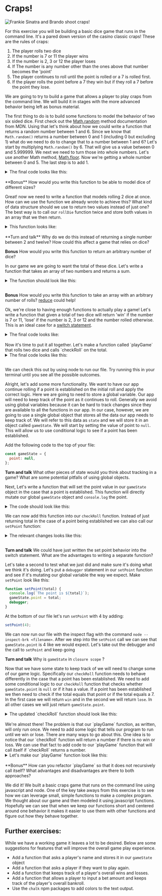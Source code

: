 # Craps!
![Frankie Sinatra and Brando shoot craps!](https://4.bp.blogspot.com/-e1ysy7W69mI/UR2hikXnAPI/AAAAAAAAAwQ/V20M7nNOazA/s1600/Guys4.jpg)

For this exercise you will be building a basic dice game that runs in the
command line. It's a pared down version of the casino classic craps! These are
the rules of craps:

1. The player rolls two dice
2. If the number is 7 or 11 the player wins
3. If the number is 2, 3 or 12 the player loses
4. If The number is any number other than the ones above that number becomes the
'point'
5. The player continues to roll until the point is rolled or a 7 is rolled
first.
6. If the player rolls the point before a 7 they win but if they roll a 7 before
the point they lose.

We are going to try to build a game that allows a player to play craps from the
command line. We will build it in stages with the more advanced behavior being
left as bonus material.

The first
thing to do is to build some functions to model the behavior of two six sided
dice. First check out the [Math.random](https://developer.mozilla.org/en-US/docs/Web/JavaScript/Reference/Global_Objects/Math/random) method documentation from MDN. Using that let's think about how we could write a
function that returns a random number between 1 and 6. Since we know that
`Math.random()` returns a number between 0 and 1 (including 0 but excluding 1) what
do we need to do to change that to a number between 1 and 6? Let's start by
multiplying `Math.random()` by 6. That will give us a value between 0 and 5.999999.
We next we need to turn those into whole numbers. Let's use another Math
method, [Math.floor](https://developer.mozilla.org/en-US/docs/Web/JavaScript/Reference/Global_Objects/Math/floor).
Now we're getting a whole number between 0 and 5. The last step is to add 1.
<details>

<summary>The final code looks like this:</summary>

```JavaScript
function rollDie() {
  const roll = Math.floor(Math.random() * 6) + 1;
  return roll;
}
```
</details>
</br>
**Bonus** How would you write this function to be able to model dice of different
sizes?

Great! now we need to write a function that models rolling 2 dice at once. How can we use the function we already wrote to achieve this? What kind of data
structure should we use to return two values instead of just one? The best way
is to call our `rollDie` function twice and store both values in an array that we
then return.
<details>

<summary>This function looks like:</summary>

```JavaScript
function rollDice() {
  const diceRolls = [];
  diceRolls.push(rollDie());
  diceRolls.push(rollDie());
  return diceRolls;
}
```
</details>
</br>
**Turn and talk** Why do we do this instead of returning a single number between
2 and twelve? How could this affect a game that relies on dice?

**Bonus** How would you write this function to return an arbitrary number of
dice?

In our game we are going to want the total of these dice. Let's write a function
that takes an array of two numbers and returns a sum.
<details>

<summary>The function should look like this:</summary>

```JavaScript
function getTotal(rollArray) {
  const rollOne = rollArray[0];
  const rollTwo = rollArray[1];
  return rollOne + rollTwo;
}
```
</details>
</br>

**Bonus** How would you write this function to take an array with an arbitrary
number of rolls? [reduce](https://developer.mozilla.org/en-US/docs/Web/JavaScript/Reference/Global_Objects/Array/reduce)
could help!

Ok, we're close to having enough functions to actually play a game! Let's write a
function that given a total of two dice will return 'win' if the number is 7 or
11, 'lose' if the number is 2, 3 or 12 and the number rolled otherwise. This is
an ideal case for a [switch statement](https://developer.mozilla.org/en-US/docs/Web/JavaScript/Reference/Statements/switch).
<details>

<summary>The final code looks like:</summary>

```JavaScript
function checkRoll(total) {
  switch (total) {
    case 2:
    case 3:
    case 12:
      return 'lose';
    case 7:
    case 11:
      return 'win';
    default:
      return total;
  }
}
```
</details>
</br>
Now it's time to put it all together. Let's make a function called `playGame`
that rolls two dice and calls `checkRoll` on the total.
<details>

<summary>The final code looks like this:</summary>

```JavaScript
function playGame() {
  const roll = getTotal(rollDice());
  console.log(`you rolled a ${roll}`);
  console.log(checkRoll(roll));
}
```
</details>
</br>

We can check this out by using node to run our file. Try running this in your
terminal until you see all the possible outcomes.

Alright, let's add some more functionality. We want to have our app continue
rolling if a point is established on the initial roll and apply the correct
logic. Here we are going to need to store a global variable. Our app
will need to keep track of the point as it continues to roll. Generally we avoid
using global variables because it can be hard to track changes since they are
available to all the functions in our app. In our case, however, we are going to
use a single global object that stores all the data our app needs to keep track
of. We will refer to this data as `state` and we will store it in an object
called `gameState`. We will start by setting the value of point to `null`. This
will allow us to use conditional logic to see if a point has been established.

Add the following code to the top of your file:

```JavaScript
const gameState = {
  point: null,
};
```

**Turn and talk** What other pieces of state would you think about tracking in a
game? What are some potential pitfalls of using global objects.

Next, Let's write a function that will set the point value in our `gameState`
object in the case that a point is established. This function will directly
mutate our global `gameState` object and `console.log` the point.
<details>

<summary>The code should look like this:</summary>

```JavaScript
function setPoint(total) {
  console.log(`The point is ${total}`);
  gameState.point = total;
}
```
</details>

We can now add this function into our `checkRoll` function. Instead of just
returning total in the case of a point being established we can also call our
`setPoint` function:
<details>

<summary>The relevant changes looks like this:</summary>

```JavaScript
function checkRoll(total) {
  // The code up to here remains unchanged
    default:
      setPoint(total);
      return total;
  }
}
```
</details>
</br>

**Turn and talk** We could have just written the set point behavior into the
switch statement. What are the advantages to writing a separate function?

Let's take a second to test what we just did and make sure it's doing what we
think it's doing. Let's put a `debugger` statement in our `setPoint` function and
see if it's mutating our global variable the way we expect. Make `setPoint` look
like this:

```JavaScript
function setPoint(total) {
  console.log(`The point is ${total}`);
  gameState.point = total;
  debugger;
}
```
At the bottom of our file let's run `setPoint` with 4 by adding:

```JavaScript
setPoint(4);
```
We can now run our file with the inspect flag with the command
`node --inspect-brk <filename>`. After we step into the `setPoint` call we can
see that `gameState.point` is 4 like we would expect. Let's take out the debugger
and the call to `setPoint` and keep going

**Turn and talk** Why is `gameState` in `closure scope` ?


Now that we have some state to keep track of we will need to change some of
our game logic. Specifically our `checkRoll` function needs to behave differently
in the case that a point has been established. We need to add some conditional
logic to our `checkRoll` function that checks whether `gameState.point` is `null`
or if it has a value. If a point has been established we then need to check if
the total equals that point or if the total equals a 7. In the first case we
will return `win` and in the second we will return `lose`. In all other cases we will just
return `gameState.point`.
<details>

<summary>The updated `checkRoll` function should look like this:</summary>

```JavaScript
function checkRoll(total) {
  if (gameState.point) {
    if (total === gameState.point) return 'win';
    if (total === 7) return 'lose';
    return gameState.point;
  }
  // code below remains unchanged
}
```
</details>
</br>
We're almost there! The problem is that our `playGame` function, as written, will
only run once. We need to add some logic that tells our program to run until we
win or lose. There are many ways to go about this. One idea is to notice that
our `checkRoll` function will return a number if there is no win or loss. We can
use that fact to add code to our `playGame` function that will call itself if
`checkRoll` returns a number.
<details>

<summary>Let's make our `playGame` function look like this:</summary>

```JavaScript
function playGame() {
  const roll = getTotal(rollDice());
  console.log(`you rolled a ${roll}`);
  const checkedRoll = checkRoll(roll);
  console.log(checkedRoll);
  if (typeof checkedRoll === 'number') playGame();
}
```
</details>
</br>
**Bonus** How can you refactor `playGame` so that it does not recursively call
itself? What advantages and disadvantages are there to both approaches?

We did it! We built a basic craps game that runs on the command line using
javascript and node. One of the key take aways from this exercise is to see how
we can leverage small, simple functions to make a complex program. We thought
about our game and then modeled it using javascript functions. Hopefully we can
see that when we keep our functions short and centered around one behavior it
makes it easier to use them with other functions and figure out how they behave
together.

## Further exercises:
While we have a working game it leaves a lot to be desired. Below are some
suggestions for features that will improve the overall game play experience.

- Add a function that asks a player's name and stores it in our `gameState` object
- Add a function that asks a player if they want to play again.
- Add a function that keeps track of a player's overall wins and losses.
- Add a function that allows a player to input a bet amount and keeps track of
the player's overall bankroll.
- Use the `chalk` npm packages to add colors to the text output.
